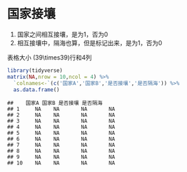 国家接壤
================

1.  国家之间相互接壤，是为1，否为0
2.  相互接壤中，隔海也算，但是标记出来，是为1，否为0

表格大小 \(39\times39\)行和4列

``` r
library(tidyverse)
matrix(NA,nrow = 10,ncol = 4) %>% 
  `colnames<-`(c('国家A','国家B','是否接壤','是否隔海')) %>% 
  as.data.frame()
```

    ##    国家A 国家B 是否接壤 是否隔海
    ## 1     NA    NA       NA       NA
    ## 2     NA    NA       NA       NA
    ## 3     NA    NA       NA       NA
    ## 4     NA    NA       NA       NA
    ## 5     NA    NA       NA       NA
    ## 6     NA    NA       NA       NA
    ## 7     NA    NA       NA       NA
    ## 8     NA    NA       NA       NA
    ## 9     NA    NA       NA       NA
    ## 10    NA    NA       NA       NA
